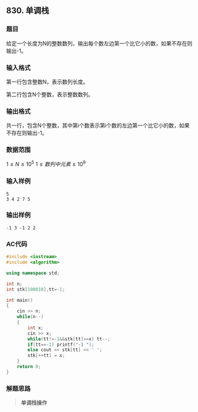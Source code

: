 ##  830. 单调栈

### 题目

给定一个长度为N的整数数列，输出每个数左边第一个比它小的数，如果不存在则输出-1。

### 输入格式

第一行包含整数N，表示数列长度。

第二行包含N个整数，表示整数数列。

### 输出格式

共一行，包含N个整数，其中第i个数表示第i个数的左边第一个比它小的数，如果不存在则输出-1。

### 数据范围

$1≤N≤10^5$
$1≤数列中元素≤10^9$

### 输入样例

```
5
3 4 2 7 5
```

### 输出样例

```
-1 3 -1 2 2
```

### AC代码

```c++
#include <iostream>
#include <algorithm>

using namespace std;

int n;
int stk[100010],tt=-1;

int main()
{
    cin >> n;
    while(n--)
    {
        int x;
        cin >> x;
        while(tt!=-1&&stk[tt]>=x) tt--;
        if(tt==-1) printf("-1 ");
        else cout << stk[tt] << ' ';
        stk[++tt] = x;
    }
    return 0;
}
```

### 解题思路

>**单调栈操作**

> 